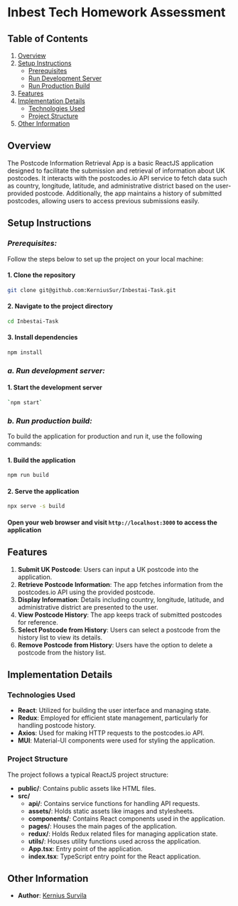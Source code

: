 # Inbest Tech Homework Assessment

## Table of Contents

1. [Overview](#overview)
2. [Setup Instructions](#setup-instructions)
    - [Prerequisites](#prerequisites)
    - [Run Development Server](#a-run-development-server)
    - [Run Production Build](#b-run-production-build)
3. [Features](#features)
4. [Implementation Details](#implementation-details)
    - [Technologies Used](#technologies-used)
    - [Project Structure](#project-structure)
5. [Other Information](#other-information)

## Overview

The Postcode Information Retrieval App is a basic ReactJS application designed to facilitate the submission and retrieval of information about UK postcodes. It interacts with the postcodes.io API service to fetch data such as country, longitude, latitude, and administrative district based on the user-provided postcode. Additionally, the app maintains a history of submitted postcodes, allowing users to access previous submissions easily.

## Setup Instructions

### *Prerequisites:*

Follow the steps below to set up the project on your local machine:

#### 1. Clone the repository

```bash
git clone git@github.com:KerniusSur/Inbestai-Task.git
```

#### 2. Navigate to the project directory

```bash
cd Inbestai-Task
```

#### 3. Install dependencies

```bash
npm install
```

### *a. Run development server:*

#### 1. Start the development server

```bash
`npm start`
```

### *b. Run production build:*

To build the application for production and run it, use the following commands:

#### 1. Build the application

```bash
npm run build
```

#### 2. Serve the application

```bash
npx serve -s build
```

#### Open your web browser and visit `http://localhost:3000` to access the application

## Features

1. **Submit UK Postcode**: Users can input a UK postcode into the application.
2. **Retrieve Postcode Information**: The app fetches information from the postcodes.io API using the provided postcode.
3. **Display Information**: Details including country, longitude, latitude, and administrative district are presented to the user.
4. **View Postcode History**: The app keeps track of submitted postcodes for reference.
5. **Select Postcode from History**: Users can select a postcode from the history list to view its details.
6. **Remove Postcode from History**: Users have the option to delete a postcode from the history list.

## Implementation Details

### Technologies Used

- **React**: Utilized for building the user interface and managing state.
- **Redux**: Employed for efficient state management, particularly for handling postcode history.
- **Axios**: Used for making HTTP requests to the postcodes.io API.
- **MUI**: Material-UI components were used for styling the application.

### Project Structure

The project follows a typical ReactJS project structure:

- **public/**: Contains public assets like HTML files.
- **src/**
  - **api/**: Contains service functions for handling API requests.
  - **assets/**: Holds static assets like images and stylesheets.
  - **components/**: Contains React components used in the application.
  - **pages/**: Houses the main pages of the application.
  - **redux/**: Holds Redux related files for managing application state.
  - **utils/**: Houses utility functions used across the application.
  - **App.tsx**: Entry point of the application.
  - **index.tsx**: TypeScript entry point for the React application.

## Other Information

- **Author**: [Kernius Survila](https://github.com/KerniusSur)
